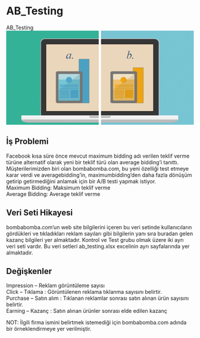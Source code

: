 # AB_Testing
AB_Testing
![AB Testing](https://github.com/merve77/AB_Testing/blob/main/image/ab-testing-940x470.png)
## İş Problemi
Facebook kısa süre önce mevcut maximum bidding adı verilen teklif verme türüne alternatif olarak yeni bir teklif türü olan average bidding’i tanıttı. 
Müşterilerimizden biri olan bombabomba.com, bu yeni özelliği test etmeye karar verdi ve averagebidding’in, 
maximumbidding’den daha fazla dönüşüm getirip getirmediğini anlamak için bir A/B testi yapmak istiyor. <br/>
Maximum Bidding: Maksimum teklif verme <br/>
Average Bidding: Average teklif verme <br/>
## Veri Seti Hikayesi
bombabomba.com’un web site bilgilerini içeren bu veri setinde kullanıcıların gördükleri ve tıkladıkları reklam sayıları gibi bilgilerin yanı sıra
buradan gelen kazanç bilgileri yer almaktadır.
Kontrol ve Test grubu olmak üzere iki ayrı veri seti vardır. Bu veri setleri ab_testing.xlsx excelinin ayrı sayfalarında yer almaktadır.
## Değişkenler
Impression – Reklam görüntüleme sayısı <br/>
Click – Tıklama : Görüntülenen reklama tıklanma sayısını belirtir. <br/>
Purchase – Satın alım : Tıklanan reklamlar sonrası satın alınan ürün sayısını belirtir. <br/>
Earning – Kazanç : Satın alınan ürünler sonrası elde edilen kazanç <br/>

NOT: İlgili firma ismini belirtmek istemediği için bombabomba.com adında bir örneklendirmeye yer verilmiştir.
